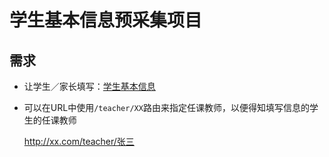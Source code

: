 # 学生基本信息预采集项目

## 需求
* 让学生／家长填写：[学生基本信息](../student/basic-info.md)
* 可以在URL中使用`/teacher/XX`路由来指定任课教师，以便得知填写信息的学生的任课教师

     http://xx.com/teacher/张三
